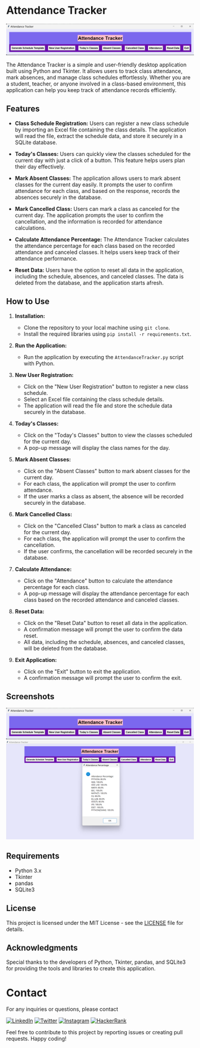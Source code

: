 # Attendance Tracker

![Attendance Tracker](attendance_tracker_demo.png)

The Attendance Tracker is a simple and user-friendly desktop application built using Python and Tkinter. It allows users to track class attendance, mark absences, and manage class schedules effortlessly. Whether you are a student, teacher, or anyone involved in a class-based environment, this application can help you keep track of attendance records efficiently.

## Features

- **Class Schedule Registration:** Users can register a new class schedule by importing an Excel file containing the class details. The application will read the file, extract the schedule data, and store it securely in a SQLite database.

- **Today's Classes:** Users can quickly view the classes scheduled for the current day with just a click of a button. This feature helps users plan their day effectively.

- **Mark Absent Classes:** The application allows users to mark absent classes for the current day easily. It prompts the user to confirm attendance for each class, and based on the response, records the absences securely in the database.

- **Mark Cancelled Class:** Users can mark a class as canceled for the current day. The application prompts the user to confirm the cancellation, and the information is recorded for attendance calculations.

- **Calculate Attendance Percentage:** The Attendance Tracker calculates the attendance percentage for each class based on the recorded attendance and canceled classes. It helps users keep track of their attendance performance.

- **Reset Data:** Users have the option to reset all data in the application, including the schedule, absences, and canceled classes. The data is deleted from the database, and the application starts afresh.

## How to Use

1. **Installation:**
   - Clone the repository to your local machine using `git clone`.
   - Install the required libraries using `pip install -r requirements.txt`.

2. **Run the Application:**
   - Run the application by executing the `AttendanceTracker.py` script with Python.

3. **New User Registration:**
   - Click on the "New User Registration" button to register a new class schedule.
   - Select an Excel file containing the class schedule details.
   - The application will read the file and store the schedule data securely in the database.

4. **Today's Classes:**
   - Click on the "Today's Classes" button to view the classes scheduled for the current day.
   - A pop-up message will display the class names for the day.

5. **Mark Absent Classes:**
   - Click on the "Absent Classes" button to mark absent classes for the current day.
   - For each class, the application will prompt the user to confirm attendance.
   - If the user marks a class as absent, the absence will be recorded securely in the database.

6. **Mark Cancelled Class:**
   - Click on the "Cancelled Class" button to mark a class as canceled for the current day.
   - For each class, the application will prompt the user to confirm the cancellation.
   - If the user confirms, the cancellation will be recorded securely in the database.

7. **Calculate Attendance:**
   - Click on the "Attendance" button to calculate the attendance percentage for each class.
   - A pop-up message will display the attendance percentage for each class based on the recorded attendance and canceled classes.

8. **Reset Data:**
   - Click on the "Reset Data" button to reset all data in the application.
   - A confirmation message will prompt the user to confirm the data reset.
   - All data, including the schedule, absences, and canceled classes, will be deleted from the database.

9. **Exit Application:**
   - Click on the "Exit" button to exit the application.
   - A confirmation message will prompt the user to confirm the exit.

## Screenshots

![Attendance Tracker](attendance_tracker_screenshot_1.png)
![Attendance Tracker](attendance_tracker_screenshot_2.png)

## Requirements

- Python 3.x
- Tkinter
- pandas
- SQLite3

## License

This project is licensed under the MIT License - see the [LICENSE](LICENSE) file for details.

## Acknowledgments

Special thanks to the developers of Python, Tkinter, pandas, and SQLite3 for providing the tools and libraries to create this application.

# Contact
For any inquiries or questions, please contact


[![LinkedIn](https://img.shields.io/badge/LinkedIn-Soumyaranjan%20Sahoo-blue?style=for-the-badge&logo=linkedin)](www.linkedin.com/in/soumya-ranjan-sahoo-b06807248/)
[![Twitter](https://img.shields.io/badge/Twitter-%40soumyaranjan__s-blue?style=for-the-badge&logo=twitter)](https://twitter.com/soumya78948)
[![Instagram](https://img.shields.io/badge/Instagram-%40i_soumya18-orange?style=for-the-badge&logo=instagram)](https://www.instagram.com/i_soumya18/)
[![HackerRank](https://img.shields.io/badge/HackerRank-sahoosoumya24201-brightgreen?style=for-the-badge&logo=hackerrank)](https://www.hackerrank.com/sahoosoumya24201)


Feel free to contribute to this project by reporting issues or creating pull requests. Happy coding!
